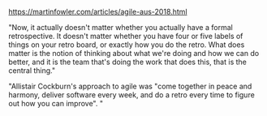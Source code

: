 https://martinfowler.com/articles/agile-aus-2018.html

"Now, it actually doesn't matter whether you actually have a formal retrospective. It doesn't matter whether you have four or five labels of things on your retro board, or exactly how you do the retro. What does matter is the notion of thinking about what we're doing and how we can do better, and it is the team that's doing the work that does this, that is the central thing."

"Allistair Cockburn's approach to agile was "come together in peace and harmony, deliver software every week, and do a retro every time to figure out how you can improve". "